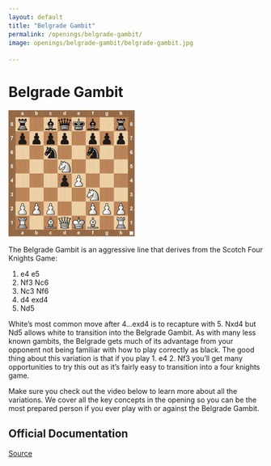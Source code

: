 ```yaml
---
layout: default
title: "Belgrade Gambit"
permalink: /openings/belgrade-gambit/
image: openings/belgrade-gambit/belgrade-gambit.jpg

---
```

# Belgrade Gambit


![Belgrade Gambit](\openings/belgrade-gambit/belgrade-gambit.jpg)


The Belgrade Gambit is an aggressive line that derives from the Scotch Four Knights Game:

1. e4 e5
2. Nf3 Nc6
3. Nc3 Nf6
4. d4 exd4
5. Nd5

White’s most common move after 4…exd4 is to recapture with 5. Nxd4 but Nd5 allows white to transition into the Belgrade Gambit. As with many less known gambits, the Belgrade gets much of its advantage from your opponent not being familiar with how to play correctly as black. The good thing about this variation is that if you play 1. e4 2. Nf3 you’ll get many opportunities to try this out as it’s fairly easy to transition into a four knights game.

Make sure you check out the video below to learn more about all the variations. We cover all the key concepts in the opening so you can be the most prepared person if you ever play with or against the Belgrade Gambit.







## Official Documentation
[Source](https://www.thechesswebsite.com/belgrade-gambit/)

